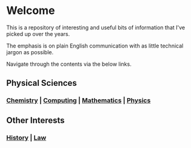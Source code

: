 # Welcome 

This is a repository of interesting and useful bits of information that I've picked up over the years.

The emphasis is on plain English communication with as little technical jargon as possible.

Navigate through the contents via the below links. 

## Physical Sciences
### [Chemistry](chemistry) | [Computing](computing) | [Mathematics](mathematics) | [Physics](physics)

## Other Interests
### [History](history) | [Law](law) 

